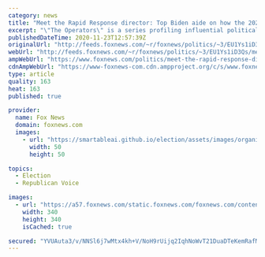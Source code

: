 ```yaml
---
category: news
title: "Meet the Rapid Response director: Top Biden aide on how the 2020 campaign was unlike any other"
excerpt: "\"The Operators\" is a series profiling influential political aides on Capitol Hill, in the White House and on closely watched political campaigns about the behind-the-scenes work they do."
publishedDateTime: 2020-11-23T12:57:39Z
originalUrl: "http://feeds.foxnews.com/~r/foxnews/politics/~3/EU1Ys1iD3Qs/meet-the-rapid-response-director-top-biden-aide-andrew-bates"
webUrl: "http://feeds.foxnews.com/~r/foxnews/politics/~3/EU1Ys1iD3Qs/meet-the-rapid-response-director-top-biden-aide-andrew-bates"
ampWebUrl: "https://www.foxnews.com/politics/meet-the-rapid-response-director-top-biden-aide-andrew-bates.amp"
cdnAmpWebUrl: "https://www-foxnews-com.cdn.ampproject.org/c/s/www.foxnews.com/politics/meet-the-rapid-response-director-top-biden-aide-andrew-bates.amp"
type: article
quality: 163
heat: 163
published: true

provider:
  name: Fox News
  domain: foxnews.com
  images:
    - url: "https://smartableai.github.io/election/assets/images/organizations/foxnews.com-50x50.jpg"
      width: 50
      height: 50

topics:
  - Election
  - Republican Voice

images:
  - url: "https://a57.foxnews.com/static.foxnews.com/foxnews.com/content/uploads/2020/10/340/340/brooke-singman-headshot.jpg?ve=1&tl=1"
    width: 340
    height: 340
    isCached: true

secured: "YVUAuta3/v/NNSl6j7wMtx4kh+V/NoH9rUijq2IqhNoWvT21DuaDTeKemRafMEhaYjICp2Y5O8LjCqo7FBO4INYdx1D2H5sh+yv8mJJogm0V4xSLD+kbSWVzqFjUR1CwIWvEJXcYQF9tanK7qSRmt8lam5J/LmmRE1Ow5XlzrDGzpm1z+81LHr3vDE0zmc42vV6zuTOfHmFwwyt6G+YQxT48a+8CjGgACdwKRpzUUQQLXEqUtnQRVHfk3fsYo+B/17BXTWaiKHLCi+G1fhn4EYrvSNXL+tWpnITKx0pYEVc9A0C6T+yHfgKEzAj3qOfccW6zJxFQPxxpxtf/YMEzzJAPRM0iVA/nNsOavK46URc=;lGWZw84o04HYdsX7SDhiDg=="
---
```


